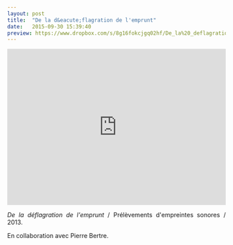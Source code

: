 ```yaml
---
layout: post
title:  "De la d&eacute;flagration de l'emprunt"
date:   2015-09-30 15:39:40
preview: https://www.dropbox.com/s/8g16fokcjgq02hf/De_la%20_deflagration_de_l%27emprunt_preview.jpg?raw=1
---
```


<iframe src="https://player.vimeo.com/video/204894689" width="100%" height="360" frameborder="0" webkitallowfullscreen mozallowfullscreen allowfullscreen></iframe>


<p style="text-align:justify">
<span style="font-style: italic;">De la d&eacute;flagration de l'emprunt</span>  / Pr&eacute;l&egrave;vements d'empreintes sonores / 2013.
</p>
En collaboration avec Pierre Bertre.